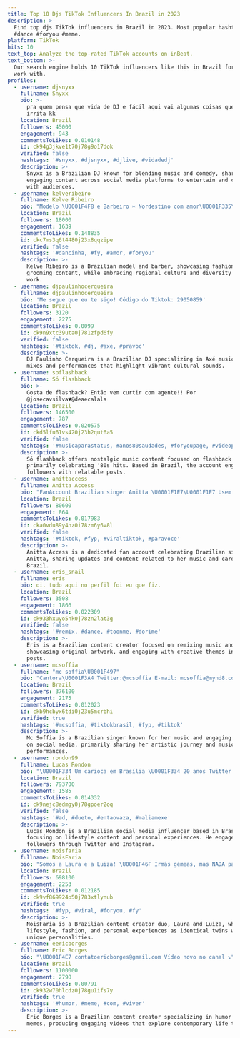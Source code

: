 ```yaml
---
title: Top 10 Djs TikTok Influencers In Brazil in 2023
description: >-
  Find top djs TikTok influencers in Brazil in 2023. Most popular hashtags: #fyp
  #dance #foryou #meme.
platform: TikTok
hits: 10
text_top: Analyze the top-rated TikTok accounts on inBeat.
text_bottom: >-
  Our search engine holds 10 TikTok influencers like this in Brazil for you to
  work with.
profiles:
  - username: djsnyxx
    fullname: Snyxx
    bio: >-
      pra quem pensa que vida de DJ e fácil aqui vai algumas coisas que nos
      irrita kk
    location: Brazil
    followers: 45000
    engagement: 943
    commentsToLikes: 0.010148
    id: ck94g3jkve1t70j78g9o17dok
    verified: false
    hashtags: '#snyxx, #djsnyxx, #djlive, #vidadedj'
    description: >-
      Snyxx is a Brazilian DJ known for blending music and comedy, sharing
      engaging content across social media platforms to entertain and connect
      with audiences.
  - username: kelveribeiro
    fullname: Kelve Ribeiro
    bio: "Modelo \U0001F4F8 e Barbeiro ✂️ Nordestino com amor\U0001F335\U0001F340❤\U0001F3F3️‍\U0001F308"
    location: Brazil
    followers: 18000
    engagement: 1639
    commentsToLikes: 0.148835
    id: ckc7ms3q6t4480j23x8qqzipe
    verified: false
    hashtags: '#dancinha, #fy, #amor, #foryou'
    description: >-
      Kelve Ribeiro is a Brazilian model and barber, showcasing fashion and
      grooming content, while embracing regional culture and diversity in their
      work.
  - username: djpaulinhocerqueira
    fullname: djpaulinhocerqueira
    bio: 'Me segue que eu te sigo! Código do Tiktok: 29050859'
    location: Brazil
    followers: 3120
    engagement: 2275
    commentsToLikes: 0.0099
    id: ck9n9xtc39uta0j781zfpd6fy
    verified: false
    hashtags: '#tiktok, #dj, #axe, #pravoc'
    description: >-
      DJ Paulinho Cerqueira is a Brazilian DJ specializing in Axé music, sharing
      mixes and performances that highlight vibrant cultural sounds.
  - username: soflashback
    fullname: Só flashback
    bio: >-
      Gosta de flashback? Então vem curtir com agente!! Por
      @josecavsilva♥️@deaecalala
    location: Brazil
    followers: 146500
    engagement: 787
    commentsToLikes: 0.020575
    id: ckd5lfu61vs420j23h2qut6a5
    verified: false
    hashtags: '#musicaparastatus, #anos80saudades, #foryoupage, #videoparastatus'
    description: >-
      Só flashback offers nostalgic music content focused on flashback themes,
      primarily celebrating '80s hits. Based in Brazil, the account engages
      followers with relatable posts.
  - username: anittaccess
    fullname: Anitta Access
    bio: "FanAccount Brazilian singer Anitta \U0001F1E7\U0001F1F7 Usem o código e ganhe R$ 1,10: 201483481"
    location: Brazil
    followers: 80600
    engagement: 864
    commentsToLikes: 0.017983
    id: cka0vdu89y4hz0i78zm6y6v8l
    verified: false
    hashtags: '#tiktok, #fyp, #viraltiktok, #paravoce'
    description: >-
      Anitta Access is a dedicated fan account celebrating Brazilian singer
      Anitta, sharing updates and content related to her music and career in
      Brazil.
  - username: eris_snail
    fullname: eris
    bio: oi. tudo aqui no perfil foi eu que fiz.
    location: Brazil
    followers: 3508
    engagement: 1866
    commentsToLikes: 0.022309
    id: ck933hxuyo5nk0j78zn2lat3g
    verified: false
    hashtags: '#remix, #dance, #toonme, #dorime'
    description: >-
      Eris is a Brazilian content creator focused on remixing music and dance,
      showcasing original artwork, and engaging with creative themes in her
      posts.
  - username: mcsoffia
    fullname: "mc soffia\U0001F497"
    bio: "Cantora\U0001F3A4 Twitter:@mcsoffia E-mail: mcsoffia@mynd8.com.br"
    location: Brazil
    followers: 376100
    engagement: 2175
    commentsToLikes: 0.012023
    id: ckb9hcbyx6tdi0j23u5mcrbhi
    verified: true
    hashtags: '#mcsoffia, #tiktokbrasil, #fyp, #tiktok'
    description: >-
      Mc Soffia is a Brazilian singer known for her music and engaging content
      on social media, primarily sharing her artistic journey and musical
      performances.
  - username: rondon99
    fullname: Lucas Rondon
    bio: "\U0001F334 Um carioca em Brasília \U0001F334 20 anos Twitter e Insta: @_LucasRondon"
    location: Brazil
    followers: 793700
    engagement: 1585
    commentsToLikes: 0.014332
    id: ck9nejc8edmgy0j78gpoer2oq
    verified: false
    hashtags: '#ad, #dueto, #entaovaza, #maliamexe'
    description: >-
      Lucas Rondon is a Brazilian social media influencer based in Brasília,
      focusing on lifestyle content and personal experiences. He engages with
      followers through Twitter and Instagram.
  - username: noisfaria
    fullname: NoisFaria
    bio: "Somos a Laura e a Luiza! \U0001F46F Irmãs gêmeas, mas NADA parecidas \U0001F602"
    location: Brazil
    followers: 698100
    engagement: 2253
    commentsToLikes: 0.012185
    id: ck9vf869924p50j783xtlynub
    verified: true
    hashtags: '#fyp, #viral, #foryou, #fy'
    description: >-
      NoisFaria is a Brazilian content creator duo, Laura and Luiza, who share
      lifestyle, fashion, and personal experiences as identical twins with
      unique personalities.
  - username: eericborges
    fullname: Eric Borges
    bio: "\U0001F4E7 contatoericborges@gmail.com Vídeo novo no canal ⤵️"
    location: Brazil
    followers: 1100000
    engagement: 2798
    commentsToLikes: 0.00791
    id: ck932w70hlcdz0j78gu1ifs7y
    verified: true
    hashtags: '#humor, #meme, #com, #viver'
    description: >-
      Eric Borges is a Brazilian content creator specializing in humor and
      memes, producing engaging videos that explore contemporary life themes.
---
```


